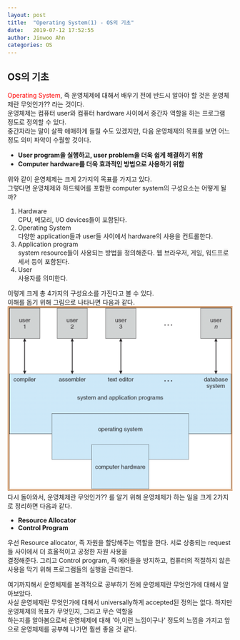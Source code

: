 ```yaml
---
layout: post
title:  "Operating System(1) - OS의 기초"
date:   2019-07-12 17:52:55
author: Jinwoo Ahn
categories: OS
---
```

## OS의 기초
<span style="color:red">Operating System</span>, 즉 운영체제에 대해서 배우기 전에 반드시 알아야 할 것은 운영체제란 무엇인가?? 라는 것이다.  
운영체제는 컴퓨터 user와 컴퓨터 hardware 사이에서 중간자 역할을 하는 프로그램 정도로 정의할 수 있다.  
중간자라는 말이 살짝 애매하게 들릴 수도 있겠지만, 다음 운영체제의 목표를 보면 어느 정도 의미 파악이 수월할 것이다.
* __User program을 실행하고, user problem을 더욱 쉽게 해결하기 위함__
* __Computer hardware를 더욱 효과적인 방법으로 사용하기 위함__  

위와 같이 운영체제는 크게 2가지의 목표를 가지고 있다.  
그렇다면 운영체제와 하드웨어를 포함한 computer system의 구성요소는 어떻게 될까?  
1. Hardware  
CPU, 메모리, I/O devices들이 포함된다.
2. Operating System  
다양한 application들과 user들 사이에서 hardware의 사용을 컨트롤한다.
3. Application program  
system resource들이 사용되는 방법을 정의해준다. 웹 브라우저, 게임, 워드프로세서 등이 포함된다.
4. User  
사용자를 의미한다.  

이렇게 크게 총 4가지의 구성요소를 가진다고 볼 수 있다.  
이해를 돕기 위해 그림으로 나타나면 다음과 같다.
 ![image](/img/os.png)
 다시 돌아와서, 운영체제란 무엇인가?? 를 알기 위해 운영체제가 하는 일을 크게 2가지로 정리하면 다음과 같다.
 * __Resource Allocator__
 * __Control Program__  
 
 우선 Resource allocator, 즉 자원을 할당해주는 역할을 한다. 서로 상충되는 request들 사이에서 더 효율적이고 공정한 자원 사용을  
 결정해준다. 그리고 Control program, 즉 에러들을 방지하고, 컴퓨터의 적절하지 않은 사용을 막기 위해 프로그램들의 실행을 관리한다.  
   
 여기까지해서 운영체제를 본격적으로 공부하기 전에 운영체제란 무엇인가에 대해서 알아보았다.  
 사실 운영체제란 무엇인가에 대해서 universally하게 accepted된 정의는 없다. 하지만 운영체제의 목표가 무엇인지, 그리고 무슨 역할을  
 하는지를 알아봄으로써 운영체제에 대해 '아,이런 느낌이구나' 정도의 느낌을 가지고 앞으로 운영체제를 공부해 나가면 훨씬 좋을 것 같다.
